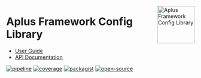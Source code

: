 <a href="https://gitlab.com/aplus-framework/libraries/config"><img src="https://gitlab.com/aplus-framework/libraries/config/-/raw/master/guide/image.png" alt="Aplus Framework Config Library" align="right" width="100"></a>

# Aplus Framework Config Library

- [User Guide](https://docs.aplus-framework.com/guides/libraries/config/index.html)
- [API Documentation](https://docs.aplus-framework.com/packages/config.html)

[![pipeline](https://gitlab.com/aplus-framework/libraries/config/badges/master/pipeline.svg)](https://gitlab.com/aplus-framework/libraries/config/-/pipelines?scope=branches)
[![coverage](https://gitlab.com/aplus-framework/libraries/config/badges/master/coverage.svg?job=test:php)](https://aplus-framework.gitlab.io/libraries/config/coverage/)
[![packagist](https://img.shields.io/packagist/v/aplus/config)](https://packagist.org/packages/aplus/config)
[![open-source](https://img.shields.io/badge/open--source-sponsor-magenta)](https://aplus-framework.com/sponsor)
